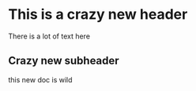 # This is a crazy new header
There is a lot of text here
## Crazy new subheader
this new doc is wild
